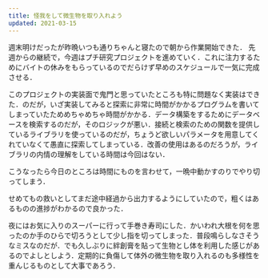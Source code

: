 ```yaml
---
title: 怪我をして微生物を取り入れよう
updated: 2021-03-15
---
```


週末明けだったが昨晩いつも通りちゃんと寝たので朝から作業開始できた．
先週からの継続で，今週はプチ研究プロジェクトを進めていく．これに注力するためにバイトの休みをもらっているのでだらけず早めのスケジュールで一気に完成させる．

このプロジェクトの実装面で鬼門と思っていたところも特に問題なく実装はできた．のだが，いざ実装してみると探索に非常に時間がかかるプログラムを書いてしまっていたためめちゃめちゃ時間がかかる．データ構築をするためにデータベースを検索するのだが，そのロジックが悪い．接続と検索のための関数を提供しているライブラリを使っているのだが，ちょうど欲しいパラメータを用意してくれていなくて愚直に探索してしまっている．改善の使用はあるのだろうが，ライブラリの内情の理解をしている時間は今回はない．

こうなったら今日のところは時間にものを言わせて，一晩中動かすのりでやり切ってしまう．

せめてもの救いとしてまだ途中経過から出力するようにしていたので，粗くはあるものの進捗がわかるので良かった．

夜にはお気に入りのスーパーに行って手巻き寿司にした．かいわれ大根を何を思ったのか手のひらで切ろうとして少し指を切ってしまった．普段鳴らしなさそうなミスなのだが．でも久しぶりに絆創膏を貼って生物とし体を利用した感じがあるのでよしとしよう．定期的に負傷して体外の微生物を取り入れるのも多様性を重んじるものとして大事であろう．
